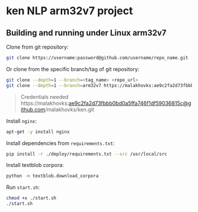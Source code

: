 # ken NLP arm32v7 project

## Building and running under Linux arm32v7

Clone from git repository:
```bash
git clone https://username:password@github.com/username/repo_name.git
```
Or clone from the specific branch/tag of git repository:

```bash
git clone --depth=1 --branch=<tag_name> <repo_url>
git clone --depth=1 --branch=arm32v7 https://malakhovks:ae9c2fa2d73fbbb0bd0a5ffa746f1df59036815c@github.com/malakhovks/ken.git
```
> Credentials needed
> https://malakhovks:ae9c2fa2d73fbbb0bd0a5ffa746f1df59036815c@github.com/malakhovks/ken.git

Install `nginx`:
```bash
apt-get -y install nginx
```
Install dependencies from `requirements.txt`:
```bash
pip install -r ./deploy/requirements.txt --src /usr/local/src
```
Install textblob corpora:
```bash
python -m textblob.download_corpora
```
Run `start.sh`:
```bash
chmod +x ./start.sh
./start.sh
```